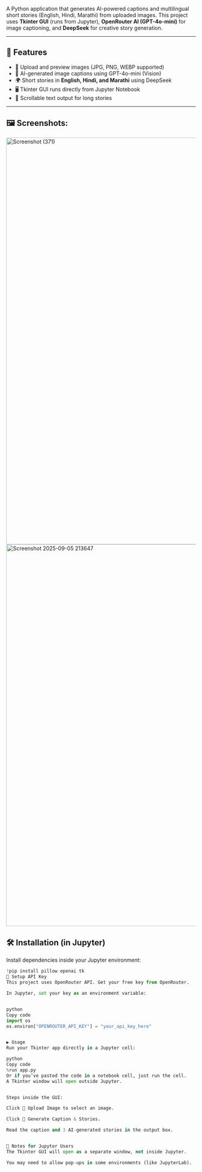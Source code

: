 
 A Python application that generates AI-powered captions and multilingual short stories (English, Hindi, Marathi) from uploaded images.
 This project uses **Tkinter GUI** (runs from Jupyter), **OpenRouter AI (GPT-4o-mini)** for image captioning, and **DeepSeek** for creative story generation.  
 
---

## 🚀 Features
- 📂 Upload and preview images (JPG, PNG, WEBP supported)  
- 📝 AI-generated image captions using GPT-4o-mini (Vision)  
- 🌍 Short stories in **English, Hindi, and Marathi** using DeepSeek  
- 🖥️ Tkinter GUI runs directly from Jupyter Notebook  
- 📜 Scrollable text output for long stories  

---


## 🖼️ Screenshots:


<img width="1920" height="1080" alt="Screenshot (371)" src="https://github.com/user-attachments/assets/de0ef771-ac38-4c29-829c-de7e0e890417" />



<img width="1919" height="1014" alt="Screenshot 2025-09-05 213647" src="https://github.com/user-attachments/assets/306d966e-b870-4d0d-b000-fd04c35e980b" />



## 🛠️ Installation (in Jupyter)

Install dependencies inside your Jupyter environment:


```python
!pip install pillow openai tk
🔑 Setup API Key
This project uses OpenRouter API. Get your free key from OpenRouter.

In Jupyter, set your key as an environment variable:


python
Copy code
import os
os.environ["OPENROUTER_API_KEY"] = "your_api_key_here"


▶️ Usage
Run your Tkinter app directly in a Jupyter cell:

python
Copy code
%run app.py
Or if you’ve pasted the code in a notebook cell, just run the cell.
A Tkinter window will open outside Jupyter.


Steps inside the GUI:

Click 📂 Upload Image to select an image.

Click 🚀 Generate Caption & Stories.

Read the caption and 3 AI-generated stories in the output box.


📌 Notes for Jupyter Users
The Tkinter GUI will open as a separate window, not inside Jupyter.

You may need to allow pop-ups in some environments (like JupyterLab).





